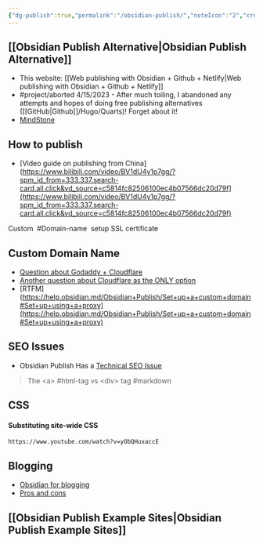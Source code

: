 ```yaml
---
{"dg-publish":true,"permalink":"/obsidian-publish/","noteIcon":"2","created":"","updated":""}
---
```


## [[Obsidian Publish Alternative\|Obsidian Publish Alternative]]

- This website: [[Web publishing with Obsidian + Github + Netlify\|Web publishing with Obsidian + Github + Netlify]]
- #project/aborted 4/15/2023 - After much toiling, I abandoned any attempts and hopes of doing free publishing alternatives ([[GitHub\|Github]]/Hugo/Quarts)! Forget about it!
- [MindStone](https://mindstone.tuancao.me/)

## How to publish

- [Video guide on publishing from China](https://www.bilibili.com/video/BV1dU4y1p7gg/?spm_id_from=333.337.search-card.all.click&vd_source=c5814fc82506100ec4b07566dc20d79f](https://www.bilibili.com/video/BV1dU4y1p7gg/?spm_id_from=333.337.search-card.all.click&vd_source=c5814fc82506100ec4b07566dc20d79f)

Custom  #Domain-name  setup SSL certificate

## Custom Domain Name
- [Question about Godaddy + Cloudflare](https://forum.obsidian.md/t/moving-domain-to-obsidian-publish/54480)
- [Another question about Cloudflare as the ONLY option](https://forum.obsidian.md/t/alternatives-to-cloudfare-for-custom-domain-publish/11766/13)
- [RTFM](https://help.obsidian.md/Obsidian+Publish/Set+up+a+custom+domain#Set+up+using+a+proxy](https://help.obsidian.md/Obsidian+Publish/Set+up+a+custom+domain#Set+up+using+a+proxy)

## SEO Issues
 
- Obsidian Publish Has a [Technical SEO Issue](https://www.reddit.com/r/ObsidianMD/comments/xib3m0/obsidian_publish_has_a_technical_seo_issue/)
> The \<a\> #html-tag vs \<div\> tag #markdown

## CSS

#### Substituting site-wide CSS
	https://www.youtube.com/watch?v=yObQHuxaccE

## Blogging
- [Obsidian for blogging](https://www.reddit.com/r/ObsidianMD/comments/v7ouvk/would_obsidian_make_a_good_blogging_platformcms/)
- [Pros and cons](https://quantumgardener.blog/2022/01/27/pros-and-cons-of-using-obsidian-publish-to-blog/)

## [[Obsidian Publish Example Sites\|Obsidian Publish Example Sites]]
